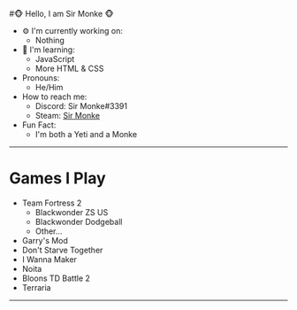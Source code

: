 #🐵 Hello, I am Sir Monke 🐵
- ⚙️ I'm currently working on:
  - Nothing
- 📖 I'm learning:
  - JavaScript
  - More HTML & CSS
- Pronouns:
  - He/Him
- How to reach me:
  - Discord: Sir Monke#3391
  - Steam: [Sir Monke](https://steamcommunity.com/profiles/76561198333556430/)
- Fun Fact:
  - I'm both a Yeti and a Monke

---

# Games I Play
- Team Fortress 2
  - Blackwonder ZS US
  - Blackwonder Dodgeball
  - Other...
- Garry's Mod
- Don't Starve Together
- I Wanna Maker
- Noita
- Bloons TD Battle 2
- Terraria

---
